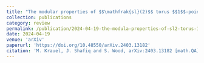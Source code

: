 ```yaml
---
title: "The modular properties of $$\mathfrak{sl}(2)$$ torus $$1$$-point functions"
collection: publications
category: review
permalink: /publication/2024-04-19-the-modula-properties-of-sl2-torus-1-point-functions
date: 2024-04-19
venue: 'arXiv'
paperurl: 'https://doi.org/10.48550/arXiv.2403.13182'
citation: 'M. Krauel, J. Shafiq and S. Wood, arXiv:2403.13182 [math.QA]'
---
```

